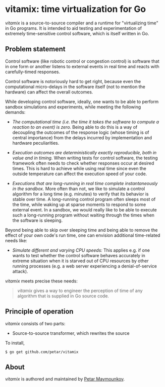 # vitamix: time virtualization for Go

_vitamix_ is a source-to-source compiler and a runtime for "virtualizing time"
in Go programs. It is intended to aid testing and experimentation of
extremely time-sensitive control software, which is itself written in Go.

## Problem statement

Control software (like robotic control or congestion control) is software that in one
form or another listens to external events in real time and reacts with carefully-timed
responses.

Control software is notoriously hard to get right, because even the computational micro-delays
in the software itself (not to mention the hardware) can affect the overall outcomes.

While developing control software, ideally, one wants to be able to perform
sandbox simulations and experiments, while meeting the following demands:

* _The computational time (i.e. the time it takes the software to compute a reaction to an event) is zero._ 
Being able to do this is a way of decoupling the outcomes of the response logic
(whose timing is of central importance) from the delays incurred by
implementation and hardware peculiarities.

* _Execution outcomes are deterministically exactly reproducible, both in value and in timing._ 
When writing tests for control software, the testing framework often needs to
check whether responses occur at desired times. This is hard to achieve while
using real time since even the outside temperature can affect the execution speed
of your code.

* _Executions that are long-running in real time complete instantaneously in the sandbox._
More often than not, we like to simulate a control algorithm for a long time
(e.g. minutes) to verify that its behavior is stable over time.  A long-running
control program often sleeps most of the time, while waking up at sparse
moments to respond to some external event. In a sandbox, we would really like
to be able to execute such a long-running program without waiting through the
times when the software is sleeping.

Beyond being able to skip over sleeping time and being able to remove the effect of 
your own code's run time, one can envision additional time-related needs like:

* _Simulate different and varying CPU speeds:_ This applies e.g. if one wants to
test whether the control software behaves accurately in extreme situation when
it is starved out of CPU resources by other running processes (e.g. a web
server experiencing a denial-of-service attack).

_vitamix_ meets precise these needs: 

> _vitamix_ gives a way to engineer the perception
> of time of any algorithm that is supplied in Go source code.

## Principle of operation

_vitamix_ consists of two parts:

* Source-to-source transformer, which rewrites the source 

To install,

	$ go get github.com/petar/vitamix

## About

_vitamix_ is authored and maintained by [Petar Maymounkov](http://pdos.csail.mit.edu/~petar/). 
